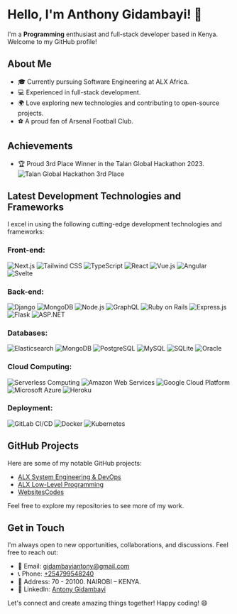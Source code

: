 # Hello, I'm Anthony Gidambayi! 👋

I'm a **Programming** enthusiast and full-stack developer based in Kenya. Welcome to my GitHub profile!

## About Me

- 🎓 Currently pursuing Software Engineering at ALX Africa.
- 💻 Experienced in full-stack development.
- 🌍 Love exploring new technologies and contributing to open-source projects.
- ⚽ A proud fan of Arsenal Football Club.

## Achievements

- 🏆 Proud 3rd Place Winner in the Talan Global Hackathon 2023.
  ![Talan Global Hackathon 3rd Place](https://drive.google.com/uc?export=view&id=15RVAk1RtT9T6UDfMyBl9BR-rZMTeaod-)

## Latest Development Technologies and Frameworks

I excel in using the following cutting-edge development technologies and frameworks:

### Front-end:

![Next.js](https://img.shields.io/badge/Next.js-000000?style=for-the-badge&logo=next.js&logoColor=white)
![Tailwind CSS](https://img.shields.io/badge/Tailwind_CSS-38B2AC?style=for-the-badge&logo=tailwind-css&logoColor=white)
![TypeScript](https://img.shields.io/badge/TypeScript-3178C6?style=for-the-badge&logo=typescript&logoColor=white)
![React](https://img.shields.io/badge/React-61DAFB?style=for-the-badge&logo=react&logoColor=black)
![Vue.js](https://img.shields.io/badge/Vue.js-4FC08D?style=for-the-badge&logo=vue.js&logoColor=black)
![Angular](https://img.shields.io/badge/Angular-DD0031?style=for-the-badge&logo=angular&logoColor=white)
![Svelte](https://img.shields.io/badge/Svelte-FF3E00?style=for-the-badge&logo=svelte&logoColor=white)

### Back-end:

![Django](https://img.shields.io/badge/Django-092E20?style=for-the-badge&logo=django&logoColor=white)
![MongoDB](https://img.shields.io/badge/MongoDB-47A248?style=for-the-badge&logo=mongodb&logoColor=white)
![Node.js](https://img.shields.io/badge/Node.js-339933?style=for-the-badge&logo=node.js&logoColor=white)
![GraphQL](https://img.shields.io/badge/GraphQL-E434AA?style=for-the-badge&logo=graphql&logoColor=white)
![Ruby on Rails](https://img.shields.io/badge/Ruby_on_Rails-CC0000?style=for-the-badge&logo=ruby-on-rails&logoColor=white)
![Express.js](https://img.shields.io/badge/Express.js-000000?style=for-the-badge&logo=express&logoColor=white)
![Flask](https://img.shields.io/badge/Flask-000000?style=for-the-badge&logo=flask&logoColor=white)
![ASP.NET](https://img.shields.io/badge/ASP.NET-512BD4?style=for-the-badge&logo=.net&logoColor=white)


### Databases:

![Elasticsearch](https://img.shields.io/badge/Elasticsearch-005571?style=for-the-badge&logo=elasticsearch&logoColor=white)
![MongoDB](https://img.shields.io/badge/MongoDB-47A248?style=for-the-badge&logo=mongodb&logoColor=white)
![PostgreSQL](https://img.shields.io/badge/PostgreSQL-336791?style=for-the-badge&logo=postgresql&logoColor=white)
![MySQL](https://img.shields.io/badge/MySQL-4479A1?style=for-the-badge&logo=mysql&logoColor=white)
![SQLite](https://img.shields.io/badge/SQLite-003B57?style=for-the-badge&logo=sqlite&logoColor=white)
![Oracle](https://img.shields.io/badge/Oracle-F80000?style=for-the-badge&logo=oracle&logoColor=white)

### Cloud Computing:

![Serverless Computing](https://img.shields.io/badge/Serverless_Computing-FFD800?style=for-the-badge&logo=serverless&logoColor=black)
![Amazon Web Services](https://img.shields.io/badge/AWS-232F3E?style=for-the-badge&logo=amazon-aws&logoColor=white)
![Google Cloud Platform](https://img.shields.io/badge/Google_Cloud-4285F4?style=for-the-badge&logo=google-cloud&logoColor=white)
![Microsoft Azure](https://img.shields.io/badge/Microsoft_Azure-0089D6?style=for-the-badge&logo=microsoft-azure&logoColor=white)
![Heroku](https://img.shields.io/badge/Heroku-430098?style=for-the-badge&logo=heroku&logoColor=white)

### Deployment:

![GitLab CI/CD](https://img.shields.io/badge/GitLab_CI/CD-FCA121?style=for-the-badge&logo=gitlab&logoColor=black)
![Docker](https://img.shields.io/badge/Docker-2496ED?style=for-the-badge&logo=docker&logoColor=white)
![Kubernetes](https://img.shields.io/badge/Kubernetes-326CE5?style=for-the-badge&logo=kubernetes&logoColor=white)

## GitHub Projects

Here are some of my notable GitHub projects:

- [ALX System Engineering & DevOps](https://github.com/gidambayiantony/alx-system_engineering-devops)
- [ALX Low-Level Programming](https://github.com/gidambayiantony/alx-low_level_programming)
- [WebsitesCodes](https://github.com/gidambayiantony/websitesCodes)

Feel free to explore my repositories to see more of my work.

## Get in Touch

I'm always open to new opportunities, collaborations, and discussions. Feel free
to reach out:

- 📧 Email: [gidambayiantony@gmail.com](mailto:gidambayiantony@gmail.com)
- 📞 Phone: [+254799548240](tel:+254799548240)
- 🏢 Address: 70 - 20100. NAIROBI – KENYA.
- 💼 LinkedIn: [Antony Gidambayi](https://www.linkedin.com/in/antony-gidambayi-6a0145231)

Let's connect and create amazing things together! Happy coding! 😄

